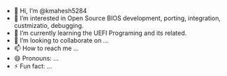 - 👋 Hi, I’m @kmahesh5284
- 👀 I’m interested in Open Source BIOS development, porting, integration, custmizatio, debugging.
- 🌱 I’m currently learning the UEFI Programing and its related.
- 💞️ I’m looking to collaborate on ...
- 📫 How to reach me ...
- 😄 Pronouns: ...
- ⚡ Fun fact: ...

<!---
kmahesh5284/kmahesh5284 is a ✨ special ✨ repository because its `README.md` (this file) appears on your GitHub profile.
You can click the Preview link to take a look at your changes.
--->
